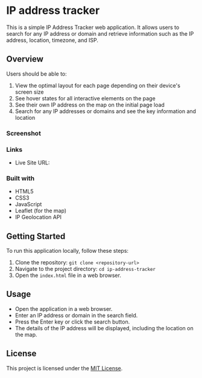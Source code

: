 # IP address tracker 

This is a simple IP Address Tracker web application. It allows users to search for any IP address or domain and retrieve information such as the IP address, location, timezone, and ISP.



## Overview

Users should be able to:

1. View the optimal layout for each page depending on their device's screen size
2. See hover states for all interactive elements on the page
3. See their own IP address on the map on the initial page load
4. Search for any IP addresses or domains and see the key information and location

### Screenshot




### Links

- Live Site URL:


### Built with

- HTML5
- CSS3
- JavaScript
- Leaflet (for the map)
- IP Geolocation API 


## Getting Started

To run this application locally, follow these steps:

1. Clone the repository: `git clone <repository-url>`
2. Navigate to the project directory: `cd ip-address-tracker`
3. Open the `index.html` file in a web browser.

## Usage

- Open the application in a web browser.
- Enter an IP address or domain in the search field.
- Press the Enter key or click the search button.
- The details of the IP address will be displayed, including the location on the map.

## License

This project is licensed under the [MIT License](LICENSE).
